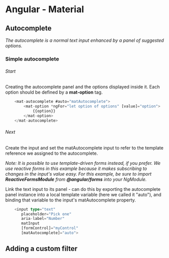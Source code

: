 # Angular - Material

## Autocomplete
*The autocomplete is a normal text input enhanced by a panel of suggested options.*

### Simple autocomplete

###### Start
Creating the autocomplete panel and the options displayed inside it. 
Each option should be defined by a **mat-option** tag. 

```typescript
    <mat-autocomplete #auto="matAutocomplete">
        <mat-option *ngFor="let option of options" [value]="option">
            {{option}}
        </mat-option>
    </mat-autocomplete>
```

###### Next
Create the input and set the matAutocomplete input to refer to the template reference we assigned to the autocomplete.

*Note: It is possible to use template-driven forms instead, if you prefer. We use reactive forms in this example because it makes subscribing to changes in the input's value easy. For this example, be sure to import **ReactiveFormsModule** from **@angular/forms** into your NgModule.*

Link the text input to its panel - can do this by exporting the autocomplete panel instance into a local template variable (here we called it "auto"), and binding that variable to the input's matAutocomplete property.
```typescript
    <input type="text"
       placeholder="Pick one"
       aria-label="Number"
       matInput
       [formControl]="myControl"
       [matAutocomplete]="auto">
```

## Adding a custom filter